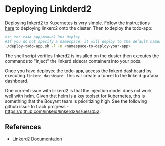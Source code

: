 # Deploying Linkderd2 #

Deploying linkerd2 to Kubernetes is very simple.  Follow the instructions [here](https://linkerd.io/2/getting-started/) to deploying linkerd2 onto the cluster.  Then to deploy the todo-app:

```sh
#In the todo-app/manual-k8s-deploy
#If you do not specify a namespace, it will deploy to the default namespace
./deploy-todo-app.sh -l -n <namespace-to-deploy-your-app>
```

The shell script verifies linkerd2 is installed on the cluster then executes the commands to "inject" the linkerd sidecar containers into your pods.

Once you have deployed the todo-app, access the linkerd dashboard by executing `linkerd dashboard`.  This will create a tunnel to the linkerd grafana dashboard.

One current issue with linkerd2 is that the injection model does not work well with helm.  Given that helm is a key toolset for Kubernetes, this is something that the Bouyant team is prioritizing high.  See the following github issue to track progress - https://github.com/linkerd/linkerd2/issues/452.

## References ##

* [Linkerd2 Documentation](https://linkerd.io/2/overview/)